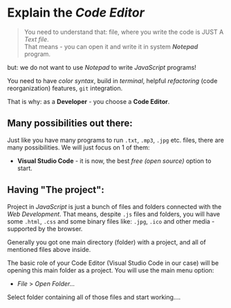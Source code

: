 # Explain the _Code Editor_ 
       
> You need to understand that: file, where you write the code is JUST A _Text file_.  
> That means - you can open it and write it in system **_Notepad_** program.

but: we do not want to use _Notepad_ to write _JavaScript_ programs!
                                                                       
You need to have _color syntax_, build in _terminal_, helpful _refactoring_ (code reorganization) features, `git` integration.

That is why: as a **Developer** - you choose a **Code Editor**.

## Many possibilities out there:
             
Just like you have many programs to run `.txt`, `.mp3`, `.jpg` etc. files, there are many possibilities. We will just focus on 1 of them:

- **Visual Studio Code** - it is now, the best _free (open source)_ option to start. 
                        
## Having "The project":

Project in _JavaScript_ is just a bunch of files and folders connected with the _Web Development_. That means, despite `.js` files and folders, you will have some `.html`, `.css` and some binary files like: `.jpg`, `.ico` and other media - supported by the browser.

Generally you got one main directory (folder) with a project, and all of mentioned files above inside.

The basic role of your Code Editor (Visual Studio Code in our case) will be opening this main folder as a project. You will use the main menu option:

- _File_ > _Open Folder..._
           

Select folder containing all of those files and start working....
